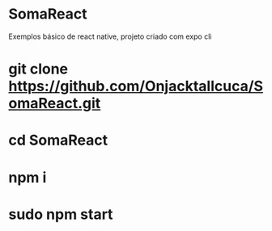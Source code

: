 # SomaReact
Exemplos básico de react native, projeto criado com expo cli

# git clone https://github.com/Onjacktallcuca/SomaReact.git
# cd SomaReact
# npm i
# sudo npm start

